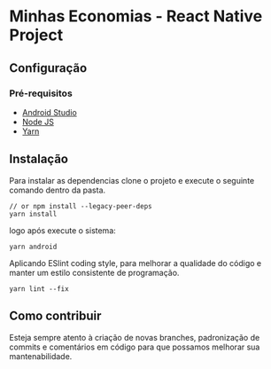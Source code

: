 # Minhas Economias - React Native Project

## Configuração

### Pré-requisitos

- [Android Studio](https://developer.android.com/studio)
- [Node JS](https://nodejs.org/en/)
- [Yarn](https://yarnpkg.com/)

## Instalação

Para instalar as dependencias clone o projeto e execute o seguinte comando dentro da pasta.

```shell
// or npm install --legacy-peer-deps
yarn install
```

logo após execute o sistema:

```shell
yarn android
```

Aplicando ESlint coding style, para melhorar a qualidade do código e manter um estilo consistente de programação.

```shell
yarn lint --fix
```

## Como contribuir

Esteja sempre atento à criação de novas branches, padronização de commits e comentários em código para que possamos melhorar sua mantenabilidade.

